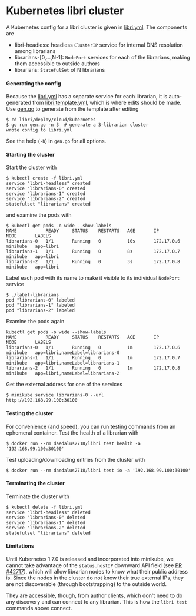 # Kubernetes libri cluster

A Kubernetes config for a libri cluster is given in [libri.yml](libri.yml). The components are
- libri-headless: headless `ClusterIP` service for internal DNS resolution among librarians
- librarians-[0,...,N-1]: `NodePort` services for each of the librarians, making them accessible 
to outside authors
- librarians: `StatefulSet` of N librarians


#### Generating the config

Because the [libri.yml](libri.yml) has a separate service for each librarian, it is auto-generated
from [libri.template.yml](libri.template.yml), which is where edits should be made. Use 
[gen.go](gen.go) to generate from the template after editing
 
    $ cd libri/deploy/cloud/kubernetes
    $ go run gen.go -n 3  # generate a 3-librarian cluster
    wrote config to libri.yml

See the help (`-h`) in `gen.go` for all options. 


#### Starting the cluster

Start the cluster with 
    
    $ kubectl create -f libri.yml
    service "libri-headless" created
    service "librarians-0" created
    service "librarians-1" created
    service "librarians-2" created
    statefulset "librarians" created

and examine the pods with

    $ kubectl get pods -o wide --show-labels
    NAME           READY     STATUS    RESTARTS   AGE       IP           NODE       LABELS
    librarians-0   1/1       Running   0          10s       172.17.0.6   minikube   app=libri
    librarians-1   1/1       Running   0          8s        172.17.0.7   minikube   app=libri
    librarians-2   1/1       Running   0          3s        172.17.0.8   minikube   app=libri
    
Label each pod with its name to make it visible to its individual `NodePort` service

    $ ./label-librarians
    pod "librarians-0" labeled
    pod "librarians-1" labeled
    pod "librarians-2" labeled

Examine the pods again

    kubectl get pods -o wide --show-labels
    NAME           READY     STATUS    RESTARTS   AGE       IP           NODE       LABELS
    librarians-0   1/1       Running   0          1m        172.17.0.6   minikube   app=libri,nameLabel=librarians-0
    librarians-1   1/1       Running   0          1m        172.17.0.7   minikube   app=libri,nameLabel=librarians-1
    librarians-2   1/1       Running   0          1m        172.17.0.8   minikube   app=libri,nameLabel=librarians-2

Get the external address for one of the services

    $ minikube service librarians-0 --url
    http://192.168.99.100:30100


#### Testing the cluster

For convenience (and speed), you can run testing commands from an ephemeral container. Test the 
health of a librarian with

    $ docker run --rm daedalus2718/libri test health -a '192.168.99.100:30100'

Test uploading/downloading entries from the cluster with

    $ docker run --rm daedalus2718/libri test io -a '192.168.99.100:30100'


#### Terminating the cluster

Terminate the cluster with 

    $ kubectl delete -f libri.yml
    service "libri-headless" deleted
    service "librarians-0" deleted
    service "librarians-1" deleted
    service "librarians-2" deleted
    statefulset "librarians" deleted


#### Limitations

Until Kubernetes 1.7.0 is released and incorporated into minikube, we cannot take advantage of the 
`status.hostIP` downward API field (see [PR #42717](https://github.com/kubernetes/kubernetes/pull/42717)), 
which will allow librarian nodes to know what their public address is. Since the nodes in the 
cluster do not know their true external IPs, they are not discoverable (through bootstrapping) to 
the outside world. 

They are accessible, though, from author clients, which don't need to do any discovery and can 
connect to any librarian. This is how the `libri test` commands above connect. 